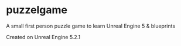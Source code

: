 ﻿# puzzelgame

 A small first person puzzle game to learn Unreal Engine 5 & blueprints

 Created on Unreal Engine 5.2.1
